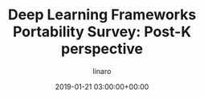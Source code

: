 ---
author: linaro
categories:
- events
- workshop
- arm-hpc-asia-2019
comments: false
event: arm-hpc-asia-2019
date: '2019-01-21 03:00:00+00:00'
slot: 09:25 - 09:50
image:
  featured: true
  path: /assets/images/content/deep-learning-frameworks-portability-survey-post-k-perspective.jpg
layout: resource-post
title: 'Deep Learning Frameworks Portability Survey: Post-K perspective'
speakers:
- biography: '""'
  company: RIKEN-CCS/AIST
  job-title: 
  name: Mohamed Wahib
youtube_video_url: https://www.youtube.com/watch?v=QffOf5o1_uE&list=PLKZSArYQptsPLGSEUycUowh9oy8WF_epV&index=13&t=0s
amazon_s3_presentation_url: https://static.linaro.org/event-resources/arm-hpc-asia-2019/slides/DeepLearningFrameworksPortabilitySurvey_Post-Kperspective3.pdf
---